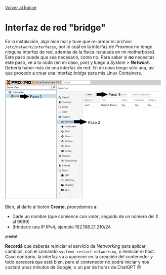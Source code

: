 [Volver al Índice](../README.md)

# Interfaz de red "bridge"

En la instalación, algo hice mal y tuve que re-armar mi archivo `/etc/network/interfaces`, por lo cuál en la interfaz de Proxmox no tengo ninguna interfaz de red, además de la física instalada en mi motherboard. Este paso puede que sea necesario, como no. Para saber si **no** necesitas este paso, ve a tu nodo (en mi caso, *pve*) y luego a *System* > ***Network***. Debería haber más de una interfaz de red. En mi caso tengo sólo una, así que procedo a crear una interfaz *bridge* para mis Linux Containers.

![Network del sistema](../README.src/system-network.jpg)

Bien, al darle al botón **Create**, procedemos a:
- Darle un nombre (que comience con *vmbr*, seguido de un número del 0 al 9999)
- Brindarle una IP IPv4, ejemplo 192.168.21.210/24

~~¡Listo!~~

**Recordá** que deberás reiniciar el servicio de *Networking* para aplicar cambios, con el comando `systemd restart networking`, o reiniciar el host. Caso contrario, la interfaz va a aparecer en la creación del contenedor y todo parecerá que está bien, pero el contenedor no podrá iniciar y nos costará unos minutos de Google, o un par de horas de ChatGPT 😣